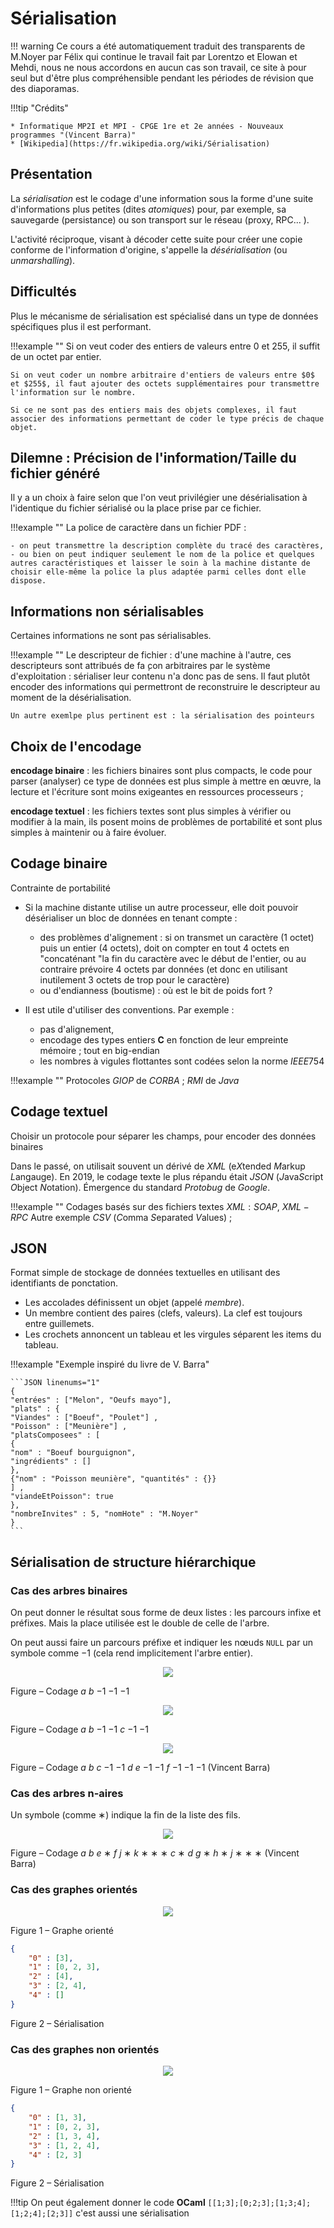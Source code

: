 # Sérialisation

!!! warning
    Ce cours a été automatiquement traduit des transparents de M.Noyer par Félix qui continue le travail fait par Lorentzo et Elowan et Mehdi, nous ne nous accordons en aucun cas son travail, ce site à pour seul but d'être plus compréhensible pendant les périodes de révision que des diaporamas.

!!!tip "Crédits"

    * Informatique MP2I et MPI - CPGE 1re et 2e années - Nouveaux programmes "(Vincent Barra)"
    * [Wikipedia](https://fr.wikipedia.org/wiki/Sérialisation)

## Présentation

La _sérialisation_ est le codage d'une information sous la forme d'une suite d'informations plus petites (dites _atomiques_) pour, par exemple, sa sauvegarde (persistance) ou son transport sur le réseau (proxy, RPC... ).

L'activité réciproque, visant à décoder cette suite pour créer une copie conforme de l'information d'origine, s'appelle la _désérialisation_ (ou _unmarshalling_).

## Difficultés

Plus le mécanisme de sérialisation est spécialisé dans un type de données spécifiques plus il est performant.

!!!example ""
    Si on veut coder des entiers de valeurs entre $0$ et $255$, il suffit de un octet par entier.

    Si on veut coder un nombre arbitraire d'entiers de valeurs entre $0$ et $255$, il faut ajouter des octets supplémentaires pour transmettre l'information sur le nombre.

    Si ce ne sont pas des entiers mais des objets complexes, il faut associer des informations permettant de coder le type précis de chaque objet.

## Dilemne : Précision de l'information/Taille du fichier généré

Il y a un choix à faire selon que l'on veut privilégier une désérialisation à l'identique du fichier sérialisé ou la place prise par ce fichier.

!!!example ""
    La police de caractère dans un fichier PDF :

    - on peut transmettre la description complète du tracé des caractères,
    - ou bien on peut indiquer seulement le nom de la police et quelques autres caractéristiques et laisser le soin à la machine distante de choisir elle-même la police la plus adaptée parmi celles dont elle dispose.

## Informations non sérialisables

Certaines informations ne sont pas sérialisables.

!!!example ""
    Le descripteur de fichier : d'une machine à l'autre, ces descripteurs sont attribués de fa ̧con arbitraires par le système d'exploitation : sérialiser leur contenu n'a donc pas de sens. Il faut plutôt encoder des informations qui permettront de reconstruire le descripteur au moment de la désérialisation.

    Un autre exemlpe plus pertinent est : la sérialisation des pointeurs

## Choix de l'encodage

**encodage binaire** : les fichiers binaires sont plus compacts, le code pour parser (analyser) ce type de données est plus simple à mettre en œuvre, la lecture et l'écriture sont moins exigeantes en ressources processeurs ;

**encodage textuel** : les fichiers textes sont plus simples à vérifier ou modifier à la main, ils posent moins de problèmes de portabilité et sont plus simples à maintenir ou à faire évoluer.

## Codage binaire

Contrainte de portabilité

- Si la machine distante utilise un autre processeur, elle doit pouvoir désérialiser un bloc de données en tenant compte :

    - des problèmes d'alignement : si on transmet un caractère ($1$ octet) puis un entier ($4$ octets), doit on compter en tout $4$ octets en "concaténant "la fin du caractère avec le début de l'entier, ou au contraire prévoire $4$ octets par données (et donc en utilisant inutilement $3$ octets de trop pour le caractère)
    - ou d'endianness (boutisme) : où est le bit de poids fort ?
- Il est utile d'utiliser des conventions. Par exemple :
    - pas d'alignement,
    - encodage des types entiers **C** en fonction de leur empreinte mémoire ; tout en big-endian
    - les nombres à vigules flottantes sont codées selon la norme $IEEE754$

!!!example ""
    Protocoles $GIOP$ de $CORBA$ ; $RMI$ de $Java$

## Codage textuel

Choisir un protocole pour séparer les champs, pour encoder des données binaires

Dans le passé, on utilisait souvent un dérivé de $XML$ (e$X$tended $M$arkup $L$angauge). En $2019$, le codage texte le plus répandu était $JSON$ ($J$ava$S$cript $O$bject $N$otation). Émergence du standard $Protobug$ de _Google_.

!!!example ""
    Codages basés sur des fichiers textes $XML:SOAP$,
    $XML-RPC$
    Autre exemple $CSV$ ($C$omma $S$eparated $V$alues) ;

## JSON

Format simple de stockage de données textuelles en utilisant des identifiants de ponctation.

- Les accolades définissent un objet (appelé _membre_).
- Un membre contient des paires (clefs, valeurs). La clef est toujours entre guillemets.
- Les crochets annoncent un tableau et les virgules séparent les items du tableau.

!!!example "Exemple inspiré du livre de V. Barra"

    ```JSON linenums="1"
    {
    "entrées" : ["Melon", "Oeufs mayo"],
    "plats" : {
    "Viandes" : ["Boeuf", "Poulet"] ,
    "Poisson" : ["Meunière"] ,
    "platsComposees" : [
    {
    "nom" : "Boeuf bourguignon",
    "ingrédients" : []
    },
    {"nom" : "Poisson meunière", "quantités" : {}}
    ] ,
    "viandeEtPoisson": true
    },
    "nombreInvites" : 5, "nomHote" : "M.Noyer"
    }
    ```

## Sérialisation de structure hiérarchique

### Cas des arbres binaires

On peut donner le résultat sous forme de deux listes : les parcours infixe et préfixes. Mais la place utilisée est le double de celle de l'arbre.

On peut aussi faire un parcours préfixe et indiquer les nœuds `NULL`
par un symbole comme $-1$ (cela rend implicitement l'arbre entier).

<p align="center"><img src="/images/Serialisation/serialisation1.png"></p>

Figure – Codage $a$ $b$ $-1$ $-1$ $-1$

<p align="center"><img src="/images/Serialisation/serialisation2.png"></p>

Figure – Codage $a$ $b$ $-1$ $-1$ $c$ $-1$ $-1$

<p align="center"><img src="/images/Serialisation/serialisation3.png"></p>

Figure – Codage $a$ $b$ $c$ $-1$ $-1$ $d$ $e$ $-1$ $-1$ $f$ $-1$ $-1$ $-1$ (Vincent Barra)

### Cas des arbres n-aires

Un symbole (comme $∗$) indique la fin de la liste des fils.

<p align="center"><img src="/images/Serialisation/serialisation4.png"></p>

Figure – Codage $a$ $b$ $e$ $∗$ $f$ $j$ $∗$ $k$ $∗$ $∗$ $∗$ $c$ $∗$ $d$ $g$ $∗$ $h$ $∗$ $j$ $∗$ $∗$ $∗$ (Vincent Barra)

### Cas des graphes orientés

<p align="center"><img src="/images/Serialisation/serialisation5.png"></p>

Figure 1 – Graphe orienté

```JSON linenums="1"
{
    "0" : [3],
    "1" : [0, 2, 3],
    "2" : [4],
    "3" : [2, 4],
    "4" : []
}
```

Figure 2 – Sérialisation

### Cas des graphes non orientés

<p align="center"><img src="/images/Serialisation/serialisation6.png"></p>
Figure 1 – Graphe non orienté

```JSON linenums="1"
{
    "0" : [1, 3],
    "1" : [0, 2, 3],
    "2" : [1, 3, 4],
    "3" : [1, 2, 4],
    "4" : [2, 3]
}
```

Figure 2 – Sérialisation

!!!tip
    On peut également donner le code **OCaml** `[[1;3];[0;2;3];[1;3;4];[1;2;4];[2;3]]` c'est aussi une sérialisation
